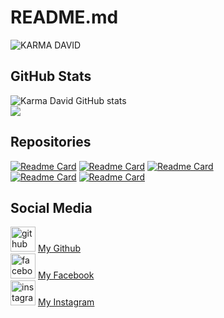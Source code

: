 # README.md
![ KARMA DAVID](https://github.com/Karma-kh3n/hater/blob/96ae6cf5d8b6862d74e540f5eae2b234f9ba3a1b/karma.gif)
## GitHub Stats  
![Karma David GitHub stats](https://github-readme-stats.vercel.app/api?username=Karma-kh3n&show_icons=true&theme=chartreuse-dark)  
<a href="https://github.com/karma-kh3n">
  <img align="center" src="https://github-readme-stats.anuraghazra1.vercel.app/api/top-langs/?username=karma-kh3n&layout=compact&theme=radical" />
</a>

## Repositories  
[![Readme Card](https://github-readme-stats.vercel.app/api/pin/?username=Karma-kh3n&repo=zoom&theme=chartreuse-dark)](https://github.com/Karma-kh3n/zoom)
[![Readme Card](https://github-readme-stats.vercel.app/api/pin/?username=Karma-kh3n&repo=hater&theme=chartreuse-dark)](https://github.com/Karma-kh3n/hater)
[![Readme Card](https://github-readme-stats.vercel.app/api/pin/?username=Karma-kh3n&repo=baby&theme=chartreuse-dark)](https://github.com/Karma_Kh3n/baby)  
[![Readme Card](https://github-readme-stats.vercel.app/api/pin/?username=Karma-kh3n&repo=Karmadavid&theme=chartreuse-dark)](https://github.com/Karma-kh3n/Karmadavid)
[![Readme Card](https://github-readme-stats.vercel.app/api/pin/?username=Karma-kh3n&repo=hack&theme=chartreuse-dark)](https://github.com/Karma-kh3n/hack)
## Social Media  
[<img src='https://cdn.jsdelivr.net/npm/simple-icons@3.0.1/icons/github.svg' alt='github' height='40'>](https://github.com/Karma-kh3n) <a href="https://github.com/Karma-kh3n">My Github</a>  
[<img src='https://cdn.jsdelivr.net/npm/simple-icons@3.0.1/icons/facebook.svg' alt='facebook' height='40'>](https://www.facebook.com/Karma.428) <a href="https://www.facebook.com/karma.428">My Facebook</a>  
[<img src='https://cdn.jsdelivr.net/npm/simple-icons@3.0.1/icons/instagram.svg' alt='instagram' height='40'>](https://www.instagram.com/Karma_david5/) <a href="https://www.instagram.com/Karma_david5">My Instagram</a>  






